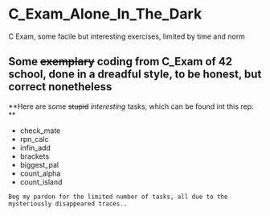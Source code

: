 # C_Exam_Alone_In_The_Dark
C Exam, some facile but interesting exercises, limited by time and norm

## Some ~~exemplary~~ coding from C_Exam of 42 school, done in a dreadful style, to be honest, but correct nonetheless
**Here are some ~~stupid~~ _interesting_ tasks, which can be found int this rep: **
* check_mate
* rpn_calc
* infin_add
* brackets
* biggest_pal
* count_alpha
* count_island

```
Beg my pardon for the limited number of tasks, all due to the mysteriously disappeared traces..
```
